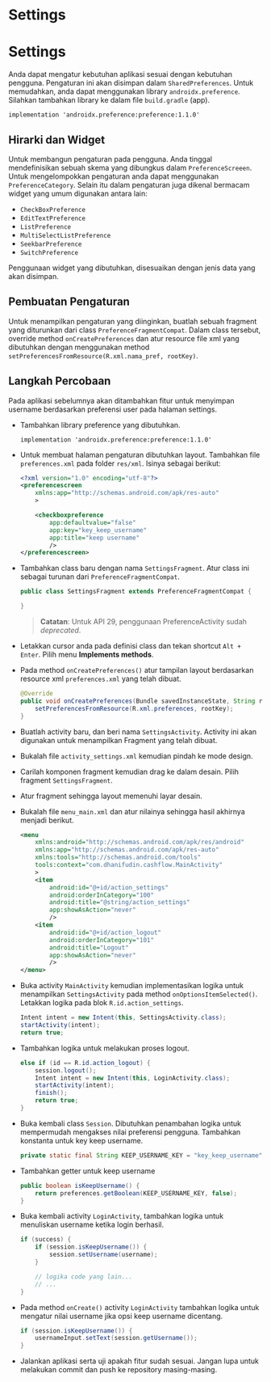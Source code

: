 # Settings

# Settings

Anda dapat mengatur kebutuhan aplikasi sesuai dengan kebutuhan pengguna.
Pengaturan ini akan disimpan dalam `SharedPreferences`. Untuk memudahkan, anda
dapat menggunakan library `androidx.preference`. Silahkan tambahkan library ke
dalam file `build.gradle` (app).

```
implementation 'androidx.preference:preference:1.1.0'
```

## Hirarki dan Widget

Untuk membangun pengaturan pada pengguna. Anda tinggal mendefinisikan sebuah
skema yang dibungkus dalam `PreferenceScreeen`. Untuk mengelompokkan pengaturan
anda dapat menggunakan `PreferenceCategory`. Selain itu dalam pengaturan juga
dikenal bermacam widget yang umum digunakan antara lain:

- `CheckBoxPreference`
- `EditTextPreference`
- `ListPreference`
- `MultiSelectListPreference`
- `SeekbarPreference`
- `SwitchPreference`

Penggunaan widget yang dibutuhkan, disesuaikan dengan jenis data yang akan
disimpan.

## Pembuatan Pengaturan

Untuk menampilkan pengaturan yang diinginkan, buatlah sebuah fragment yang
diturunkan dari class `PreferenceFragmentCompat`. Dalam class tersebut, override
method `onCreatePreferences` dan atur resource file xml yang dibutuhkan dengan
menggunakan method `setPreferencesFromResource(R.xml.nama_pref, rootKey)`.

## Langkah Percobaan

Pada aplikasi sebelumnya akan ditambahkan fitur untuk menyimpan username
berdasarkan preferensi user pada halaman settings.

- Tambahkan library preference yang dibutuhkan.

  ```
  implementation 'androidx.preference:preference:1.1.0'
  ```

- Untuk membuat halaman pengaturan dibutuhkan layout. Tambahkan file
 `preferences.xml` pada folder `res/xml`. Isinya sebagai berikut:

  ```xml
  <?xml version="1.0" encoding="utf-8"?>
  <preferencescreen
      xmlns:app="http://schemas.android.com/apk/res-auto"
      >

      <checkboxpreference
          app:defaultvalue="false"
          app:key="key_keep_username"
          app:title="keep username"
          />
  </preferencescreen>
  ```

- Tambahkan class baru dengan nama `SettingsFragment`. Atur class ini sebagai
 turunan dari `PreferenceFragmentCompat`.

  ```java
  public class SettingsFragment extends PreferenceFragmentCompat {

  }
  ```

  > **Catatan**: Untuk API 29, penggunaan PreferenceActivity sudah *deprecated*.

- Letakkan cursor anda pada definisi class dan tekan shortcut `Alt + Enter`.
 Pilih menu **Implements methods**.

- Pada method `onCreatePreferences()` atur tampilan layout berdasarkan resource
 xml `preferences.xml` yang telah dibuat.

  ```java
  @Override
  public void onCreatePreferences(Bundle savedInstanceState, String rootKey) {
      setPreferencesFromResource(R.xml.preferences, rootKey);
  }
  ```

- Buatlah activity baru, dan beri nama `SettingsActivity`. Activity ini akan
 digunakan untuk menampilkan Fragment yang telah dibuat.

- Bukalah file `activity_settings.xml` kemudian pindah ke mode design.
- Carilah komponen fragment kemudian drag ke dalam desain. Pilih fragment
 `SettingsFragment`.

- Atur fragment sehingga layout memenuhi layar desain.
- Bukalah file `menu_main.xml` dan atur nilainya sehingga hasil akhirnya menjadi
 berikut.

  ```xml
  <menu
      xmlns:android="http://schemas.android.com/apk/res/android"
      xmlns:app="http://schemas.android.com/apk/res-auto"
      xmlns:tools="http://schemas.android.com/tools"
      tools:context="com.dhanifudin.cashflow.MainActivity"
      >
      <item
          android:id="@+id/action_settings"
          android:orderInCategory="100"
          android:title="@string/action_settings"
          app:showAsAction="never"
          />
      <item
          android:id="@+id/action_logout"
          android:orderInCategory="101"
          android:title="Logout"
          app:showAsAction="never"
          />
  </menu>
  ```

- Buka activity `MainActivity` kemudian implementasikan logika untuk menampilkan
 `SettingsActivity` pada method `onOptionsItemSelected()`. Letakkan logika pada
 blok `R.id.action_settings`.

  ```java
  Intent intent = new Intent(this, SettingsActivity.class);
  startActivity(intent);
  return true;
  ```

- Tambahkan logika untuk melakukan proses logout.

  ```java
  else if (id == R.id.action_logout) {
      session.logout();
      Intent intent = new Intent(this, LoginActivity.class);
      startActivity(intent);
      finish();
      return true;
  }
  ```
- Buka kembali class `Session`. Dibutuhkan penambahan logika untuk mempermudah
 mengakses nilai preferensi pengguna. Tambahkan konstanta untuk key keep
 username.

  ```java
  private static final String KEEP_USERNAME_KEY = "key_keep_username";
  ```

- Tambahkan getter untuk keep username

  ```java
  public boolean isKeepUsername() {
      return preferences.getBoolean(KEEP_USERNAME_KEY, false);
  }
  ```
- Buka kembali activity `LoginActivity`, tambahkan logika untuk menuliskan
 username ketika login berhasil.

  ```java
  if (success) {
      if (session.isKeepUsername()) {
          session.setUsername(username);
      }

      // logika code yang lain...
      // ...
  }
  ```

- Pada method `onCreate()` activity `LoginActivity` tambahkan logika untuk
 mengatur nilai username jika opsi keep username dicentang.

  ```java
  if (session.isKeepUsername()) {
      usernameInput.setText(session.getUsername());
  }
  ```
- Jalankan aplikasi serta uji apakah fitur sudah sesuai. Jangan lupa untuk
 melakukan commit dan push ke repository masing-masing.

